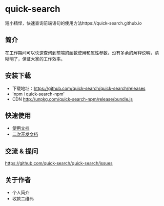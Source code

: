 # quick-search

短小精悍，快速查询前端语句的使用方法https://quick-search.github.io

## 简介
在工作期间可以快速查询到前端的函数使用和属性参数，没有多余的解释说明，清晰明了，保证大家的工作效率。
## 安装下载

- 下载地址：https://github.com/quick-search/quick-search/releases
- 'npm i quick-search-npm'
- CDN http://unpkg.com/quick-search-npm/release/bundle.js

## 快速使用

- [使用文档](./doc/use/README.md)
- [二次开发文档](./doc/dev/README.md)

## 交流 & 提问

https://github.com/quick-search/quick-search/issues

## 关于作者

- 个人简介
- 收款二维码